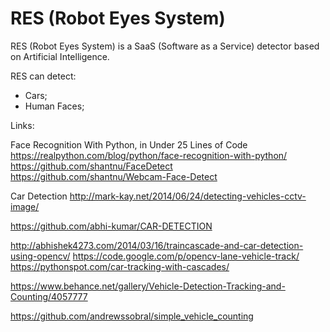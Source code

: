 # RES (Robot Eyes System)

RES (Robot Eyes System) is a SaaS (Software as a Service) detector based on Artificial Intelligence.

RES can detect:
* Cars;
* Human Faces;

Links:

Face Recognition With Python, in Under 25 Lines of Code
https://realpython.com/blog/python/face-recognition-with-python/
https://github.com/shantnu/FaceDetect
https://github.com/shantnu/Webcam-Face-Detect

Car Detection
http://mark-kay.net/2014/06/24/detecting-vehicles-cctv-image/

https://github.com/abhi-kumar/CAR-DETECTION

http://abhishek4273.com/2014/03/16/traincascade-and-car-detection-using-opencv/
https://code.google.com/p/opencv-lane-vehicle-track/
https://pythonspot.com/car-tracking-with-cascades/

https://www.behance.net/gallery/Vehicle-Detection-Tracking-and-Counting/4057777

https://github.com/andrewssobral/simple_vehicle_counting




